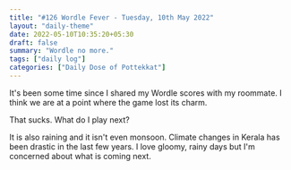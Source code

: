 ```yaml
---
title: "#126 Wordle Fever - Tuesday, 10th May 2022"
layout: "daily-theme"
date: 2022-05-10T10:35:20+05:30
draft: false
summary: "Wordle no more."
tags: ["daily log"]
categories: ["Daily Dose of Pottekkat"]
---
```


It's been some time since I shared my Wordle scores with my roommate. I think we are at a point where the game lost its charm.

That sucks. What do I play next?

It is also raining and it isn't even monsoon. Climate changes in Kerala has been drastic in the last few years. I love gloomy, rainy days but I'm concerned about what is coming next.

